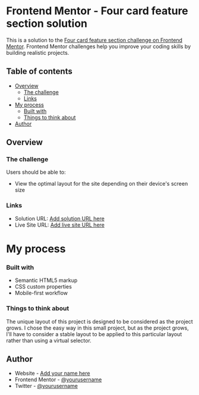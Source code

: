 # Frontend Mentor - Four card feature section solution

This is a solution to the [Four card feature section challenge on Frontend Mentor](https://www.frontendmentor.io/challenges/four-card-feature-section-weK1eFYK). Frontend Mentor challenges help you improve your coding skills by building realistic projects.

## Table of contents

-   [Overview](#overview)
    -   [The challenge](#the-challenge)
    -   [Links](#links)
-   [My process](#my-process)
    -   [Built with](#built-with)
    -   [Things to think about](#things-to-think-about)
-   [Author](#author)


## Overview

### The challenge

Users should be able to:

-   View the optimal layout for the site depending on their device's screen size


### Links

-   Solution URL: [Add solution URL here](https://your-solution-url.com)
-   Live Site URL: [Add live site URL here](https://your-live-site-url.com)

# My process
### Built with

-   Semantic HTML5 markup
-   CSS custom properties
-   Mobile-first workflow

### Things to think about

The unique layout of this project is designed to be considered as the project grows.
I chose the easy way in this small project, but as the project grows, I'll have to consider a stable layout to be applied to this particular layout rather than using a virtual selector.



## Author

-   Website - [Add your name here](https://www.your-site.com)
-   Frontend Mentor - [@yourusername](https://www.frontendmentor.io/profile/yourusername)
-   Twitter - [@yourusername](https://www.twitter.com/yourusername)



